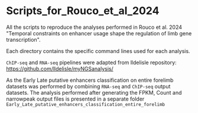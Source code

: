 # Scripts_for_Rouco_et_al_2024

All the scripts to reproduce the analyses performed in Rouco et al. 2024 "Temporal constraints on enhancer usage shape the regulation of limb gene transcription".

Each directory contains the specific command lines used for each analysis.

`ChIP-seq` and `RNA-seq` pipelines were adapted from lldelisle repository: https://github.com/lldelisle/myNGSanalysis/

As the Early Late putative enhancers classification on entire forelimb datasets was performed by combining `RNA-seq` and `ChIP-seq` output datasets. 
The analysis performed after generating the FPKM, Count and narrowpeak output files is presented in a separate folder `Early_Late_putative_enhancers_classification_entire_forelimb`